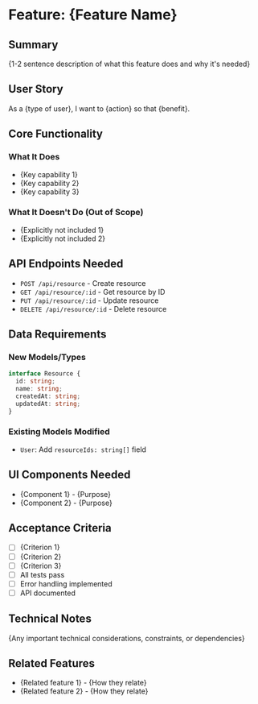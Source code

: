 # Feature: {Feature Name}

## Summary
{1-2 sentence description of what this feature does and why it's needed}

## User Story
As a {type of user}, I want to {action} so that {benefit}.

## Core Functionality

### What It Does
- {Key capability 1}
- {Key capability 2}
- {Key capability 3}

### What It Doesn't Do (Out of Scope)
- {Explicitly not included 1}
- {Explicitly not included 2}

## API Endpoints Needed
- `POST /api/resource` - Create resource
- `GET /api/resource/:id` - Get resource by ID
- `PUT /api/resource/:id` - Update resource
- `DELETE /api/resource/:id` - Delete resource

## Data Requirements

### New Models/Types
```typescript
interface Resource {
  id: string;
  name: string;
  createdAt: string;
  updatedAt: string;
}
```

### Existing Models Modified
- `User`: Add `resourceIds: string[]` field

## UI Components Needed
- {Component 1} - {Purpose}
- {Component 2} - {Purpose}

## Acceptance Criteria
- [ ] {Criterion 1}
- [ ] {Criterion 2}
- [ ] {Criterion 3}
- [ ] All tests pass
- [ ] Error handling implemented
- [ ] API documented

## Technical Notes
{Any important technical considerations, constraints, or dependencies}

## Related Features
- {Related feature 1} - {How they relate}
- {Related feature 2} - {How they relate}
